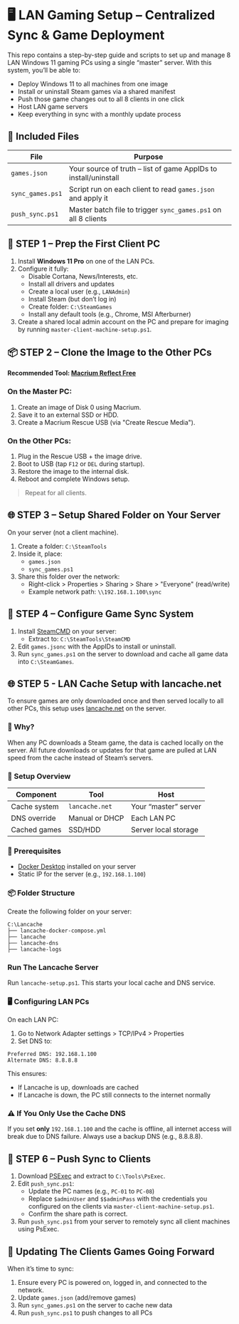 # 🖥️ LAN Gaming Setup – Centralized Sync & Game Deployment

This repo contains a step-by-step guide and scripts to set up and manage 8 LAN Windows 11 gaming PCs using a single “master” server. With this system, you’ll be able to:

- Deploy Windows 11 to all machines from one image
- Install or uninstall Steam games via a shared manifest
- Push those game changes out to all 8 clients in one click
- Host LAN game servers
- Keep everything in sync with a monthly update process

## 🧰 Included Files

| File              | Purpose                                                         |
|-------------------|-----------------------------------------------------------------|
| `games.json`      | Your source of truth – list of game AppIDs to install/uninstall |
| `sync_games.ps1`  | Script run on each client to read `games.json` and apply it     |
| `push_sync.ps1`   | Master batch file to trigger `sync_games.ps1` on all 8 clients  |

## 🧱 STEP 1 – Prep the First Client PC

1. Install **Windows 11 Pro** on one of the LAN PCs.
2. Configure it fully:
   - Disable Cortana, News/Interests, etc.
   - Install all drivers and updates
   - Create a local user (e.g., `LANAdmin`)
   - Install Steam (but don’t log in)
   - Create folder: `C:\SteamGames`
   - Install any default tools (e.g., Chrome, MSI Afterburner)
3. Create a shared local admin account on the PC and prepare for imaging by running `master-client-machine-setup.ps1`.

## 📦 STEP 2 – Clone the Image to the Other PCs

**Recommended Tool: [Macrium Reflect Free](https://www.macrium.com/reflectfree)**

### On the Master PC:
1. Create an image of Disk 0 using Macrium.
2. Save it to an external SSD or HDD.
3. Create a Macrium Rescue USB (via "Create Rescue Media").

### On the Other PCs:
1. Plug in the Rescue USB + the image drive.
2. Boot to USB (tap `F12` or `DEL` during startup).
3. Restore the image to the internal disk.
4. Reboot and complete Windows setup.

> Repeat for all clients.

## 🌐 STEP 3 – Setup Shared Folder on Your Server

On your server (not a client machine).
1. Create a folder: `C:\SteamTools`
2. Inside it, place:
   - `games.json`
   - `sync_games.ps1`
3. Share this folder over the network:
   - Right-click > Properties > Sharing > Share > "Everyone" (read/write)
   - Example network path: `\\192.168.1.100\sync`

## 🔁 STEP 4 – Configure Game Sync System

1. Install [SteamCMD](https://developer.valvesoftware.com/wiki/SteamCMD) on your server:
   - Extract to: `C:\SteamTools\SteamCMD`
2. Edit `games.jsonc` with the AppIDs to install or uninstall.
3. Run `sync_games.ps1` on the server to download and cache all game data into `C:\SteamGames`.

## 🌐 STEP 5 - LAN Cache Setup with lancache.net

To ensure games are only downloaded once and then served locally to all other PCs, this setup uses [lancache.net](https://lancache.net) on the server.

### 🚀 Why?

When any PC downloads a Steam game, the data is cached locally on the server. All future downloads or updates for that game are pulled at LAN speed from the cache instead of Steam’s servers.

### 🧱 Setup Overview

| Component          | Tool            | Host                  |
|-------------------|-----------------|-----------------------|
| Cache system       | `lancache.net`  | Your “master” server  |
| DNS override       | Manual or DHCP  | Each LAN PC           |
| Cached games       | SSD/HDD         | Server local storage  |

### 🧰 Prerequisites

- [Docker Desktop](https://www.docker.com/products/docker-desktop) installed on your server
- Static IP for the server (e.g., `192.168.1.100`)

### 📦 Folder Structure

Create the following folder on your server:

```
C:\Lancache
├── lancache-docker-compose.yml
├── lancache
├── lancache-dns
├── lancache-logs
```

### Run The Lancache Server

Run `lancache-setup.ps1`. This starts your local cache and DNS service.

### 🖥️ Configuring LAN PCs

On each LAN PC:
1. Go to Network Adapter settings > TCP/IPv4 > Properties
2. Set DNS to:

```
Preferred DNS: 192.168.1.100
Alternate DNS: 8.8.8.8
```

This ensures:
- If Lancache is up, downloads are cached
- If Lancache is down, the PC still connects to the internet normally

### ⚠️ If You Only Use the Cache DNS

If you set **only** `192.168.1.100` and the cache is offline, all internet access will break due to DNS failure. Always use a backup DNS (e.g., 8.8.8.8).

## 🧨 STEP 6 – Push Sync to Clients

1. Download [PSExec](https://docs.microsoft.com/en-us/sysinternals/downloads/psexec) and extract to `C:\Tools\PsExec`.
2. Edit `push_sync.ps1`:
   - Update the PC names (e.g., `PC-01` to `PC-08`)
   - Replace `$adminUser` and `$$adminPass` with the credentials you configured on the clients via `master-client-machine-setup.ps1`.
   - Confirm the share path is correct.
3. Run `push_sync.ps1` from your server to remotely sync all client machines using PsExec.

## 📅 Updating The Clients Games Going Forward

When it’s time to sync:

1. Ensure every PC is powered on, logged in, and connected to the network.
2. Update `games.json` (add/remove games)
3. Run `sync_games.ps1` on the server to cache new data
4. Run `push_sync.ps1` to push changes to all PCs